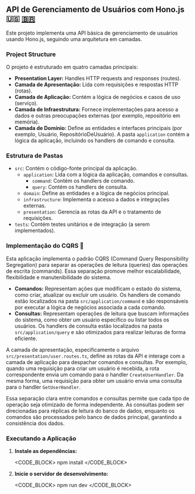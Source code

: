 ## API de Gerenciamento de Usuários com Hono.js 🇺🇸 [🇧🇷](README-pt-br.md)

Este projeto implementa uma API básica de gerenciamento de usuários usando Hono.js, seguindo uma arquitetura em camadas.

### Project Structure

O projeto é estruturado em quatro camadas principais:

*   **Presentation Layer:** Handles HTTP requests and responses (routes).
*   **Camada de Apresentação:** Lida com requisições e respostas HTTP (rotas).
*   **Camada de Aplicação:** Contém a lógica de negócios e casos de uso (serviço).
*   **Camada de Infraestrutura:** Fornece implementações para acesso a dados e outras preocupações externas (por exemplo, repositório em memória).
*   **Camada de Domínio:** Define as entidades e interfaces principais (por exemplo, Usuário, RepositórioDeUsuário).
A pasta `application` contém a lógica da aplicação, incluindo os handlers de comando e consulta.

### Estrutura de Pastas

+ `src`: Contém o código-fonte principal da aplicação.
  - `application`: Lida com a lógica da aplicação, comandos e consultas.
    - `command`: Contém os handlers de comando.
    - `query`: Contém os handlers de consulta.
  - `domain`: Define as entidades e a lógica de negócios principal.
  - `infrastructure`: Implementa o acesso a dados e integrações externas.
  - `presentation`: Gerencia as rotas da API e o tratamento de requisições.
+ `tests`: Contém testes unitários e de integração (a serem implementados).

### Implementação do CQRS 🧩

Esta aplicação implementa o padrão CQRS (Command Query Responsibility Segregation) para separar as operações de leitura (queries) das operações de escrita (commands). Essa separação promove melhor escalabilidade, flexibilidade e manutenibilidade do sistema.

- **Comandos:** Representam ações que modificam o estado do sistema, como criar, atualizar ou excluir um usuário. Os handlers de comando estão localizados na pasta `src/application/command` e são responsáveis por executar a lógica de negócios associada a cada comando.
- **Consultas:** Representam operações de leitura que buscam informações do sistema, como obter um usuário específico ou listar todos os usuários. Os handlers de consulta estão localizados na pasta `src/application/query` e são otimizados para realizar leituras de forma eficiente.

A camada de apresentação, especificamente o arquivo `src/presentation/user.routes.ts`, define as rotas da API e interage com a camada de aplicação para despachar comandos e consultas. Por exemplo, quando uma requisição para criar um usuário é recebida, a rota correspondente envia um comando para o handler `CreateUserHandler`. Da mesma forma, uma requisição para obter um usuário envia uma consulta para o handler `GetUserHandler`.

Essa separação clara entre comandos e consultas permite que cada tipo de operação seja otimizado de forma independente. As consultas podem ser direcionadas para réplicas de leitura do banco de dados, enquanto os comandos são processados pelo banco de dados principal, garantindo a consistência dos dados.

### Executando a Aplicação

1.  **Instale as dependências:**

    <CODE_BLOCK>
    npm install
    </CODE_BLOCK>

2.  **Inicie o servidor de desenvolvimento:**

    <CODE_BLOCK>
    npm run dev
    </CODE_BLOCK>